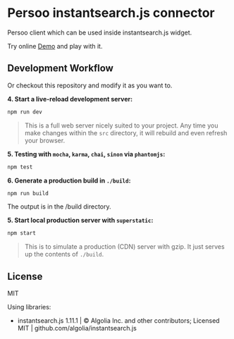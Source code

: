 # Persoo instantsearch.js connector

Persoo client which can be used inside instantsearch.js widget.

Try online [Demo] and play with it.



## Development Workflow

Or checkout this repository and modify it as you want to.

**4. Start a live-reload development server:**

```sh
npm run dev
```

> This is a full web server nicely suited to your project. Any time you make changes within the `src` directory, it will rebuild and even refresh your browser.

**5. Testing with `mocha`, `karma`, `chai`, `sinon` via `phantomjs`:**

```sh
npm test
```

**6. Generate a production build in `./build`:**

```sh
npm run build
```

The output is in the /build directory.

**5. Start local production server with `superstatic`:**

```sh
npm start
```

> This is to simulate a production (CDN) server with gzip. It just serves up the contents of `./build`.



## License

MIT

Using libraries:
*  instantsearch.js 1.11.1 | © Algolia Inc. and other contributors; Licensed MIT | github.com/algolia/instantsearch.js

[Demo]: <https://rawgit.com/persoo/persoo-instantsearch/master/demo/index.html>
[persooInstantSearch.js]: <./dist/persooInstantSearch.js>
[BEM naming standarts]: <http://getbem.com/naming/>
